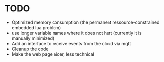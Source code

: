 TODO
====
- Optimized memory consumption (the permanent ressource-constrained embedded lua problem)
 - use longer variable names where it does not hurt (currently it is manually minimized)
- Add an interface to receive events from the cloud via mqtt
- Cleanup the code
- Make the web page nicer, less technical

